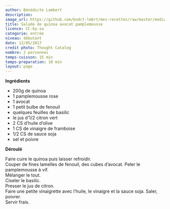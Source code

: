 ```yaml
---
author: Bénédicte Lambert
description: 
image_url: https://github.com/bndct-lmbrt/mes-recettes/raw/master/medias/salade-avocat-pamplemousse.jpg
title: Salade de quinoa avocat pamplemousse
licence: CC-by-sa
categorie: entrée
niveau: débutant
date: 12/05/2017
credit photo: Thought Catalog
nombre: 2 personnes
temps-cuisson: 15 min
temps-preparation: 10 min
layout: page
---
```



**Ingrédients**

* 200g de quinoa
* 1 pamplemousse rose
* 1 avocat
* 1 petit bulbe de fenouil
* quelques feuilles de basilic
* le jus d’1/2 citron vert
* 2 CS d’huile d’olive
* 1 CS de vinaigre de framboise
* 1/2 CS de sauce soja
* sel et poivre

**Déroulé**  

Faire cuire le quinoa puis laisser refroidir.    
Couper de fines lamelles de fenouil, des cubes d’avocat.
Peler le pamplemousse à vif.   
Mélanger le tout.   
Ciseler le basilic.   
Presser le jus de citron.    
Faire une petite vinaigrette avec l’huile, le vinaigre et la sauce soja. Saler, poivrer.    
Servir frais.  